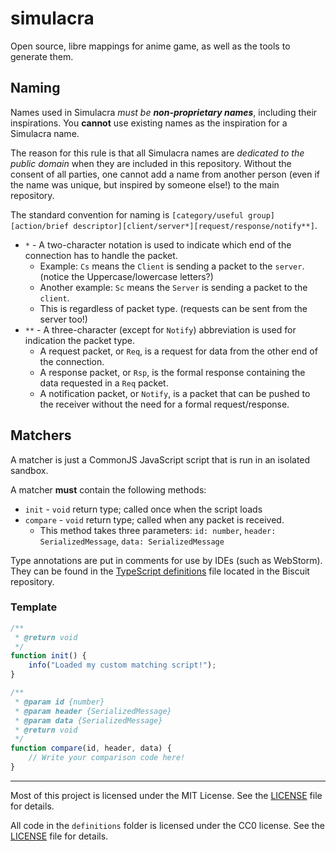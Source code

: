 # simulacra

Open source, libre mappings for anime game, as well as the tools to generate them.

## Naming

Names used in Simulacra *must be* ***non-proprietary names***, including their inspirations. You **cannot** use existing names as the inspiration for a Simulacra name.

The reason for this rule is that all Simulacra names are *dedicated to the public domain* when they are included in this repository. Without the consent of all parties, one cannot add a name from another person (even if the name was unique, but inspired by someone else!) to the main repository.

The standard convention for naming is `[category/useful group][action/brief descriptor][client/server*][request/response/notify**]`.

- `*` - A two-character notation is used to indicate which end of the connection has to handle the packet.
  - Example: `Cs` means the `Client` is sending a packet to the `server`. (notice the Uppercase/lowercase letters?)
  - Another example: `Sc` means the `Server` is sending a packet to the `client`.
  - This is regardless of packet type. (requests can be sent from the server too!)
- `**` - A three-character (except for `Notify`) abbreviation is used for indication the packet type.
  - A request packet, or `Req`, is a request for data from the other end of the connection.
  - A response packet, or `Rsp`, is the formal response containing the data requested in a `Req` packet.
  - A notification packet, or `Notify`, is a packet that can be pushed to the receiver without the need for a formal request/response.

## Matchers

A matcher is just a CommonJS JavaScript script that is run in an isolated sandbox.

A matcher **must** contain the following methods:
- `init` - `void` return type; called once when the script loads
- `compare` - `void` return type; called when any packet is received.
  - This method takes three parameters: `id: number`, `header: SerializedMessage`, `data: SerializedMessage`

Type annotations are put in comments for use by IDEs (such as WebStorm). They can be found in the [TypeScript definitions](https://github.com/ys4e/biscuit/blob/master/biscuit.d.ts) file located in the Biscuit repository.

### Template

```javascript
/**
 * @return void
 */
function init() {
    info("Loaded my custom matching script!");
}

/**
 * @param id {number}
 * @param header {SerializedMessage}
 * @param data {SerializedMessage}
 * @return void
 */
function compare(id, header, data) {
    // Write your comparison code here!
}
```

---

Most of this project is licensed under the MIT License. See the [LICENSE](LICENSE) file for details.

All code in the `definitions` folder is licensed under the CC0 license. See the [LICENSE](definitions/LICENSE) file for details.
